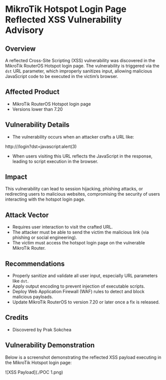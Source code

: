# MikroTik Hotspot Login Page Reflected XSS Vulnerability Advisory

## Overview
A reflected Cross-Site Scripting (XSS) vulnerability was discovered in the MikroTik RouterOS Hotspot login page. The vulnerability is triggered via the `dst` URL parameter, which improperly sanitizes input, allowing malicious JavaScript code to be executed in the victim’s browser.

## Affected Product
- MikroTik RouterOS Hotspot login page  
- Versions lower than 7.20

## Vulnerability Details
- The vulnerability occurs when an attacker crafts a URL like:
  
http://<router-ip>/login?dst=javascript:alert(3)

- When users visiting this URL reflects the JavaScript in the response, leading to script execution in the browser.

## Impact
This vulnerability can lead to session hijacking, phishing attacks, or redirecting users to malicious websites, compromising the security of users interacting with the hotspot login page.

## Attack Vector
- Requires user interaction to visit the crafted URL.
- The attacker must be able to send the victim the malicious link (via phishing or social engineering).
- The victim must access the hotspot login page on the vulnerable MikroTik Router.

## Recommendations
- Properly sanitize and validate all user input, especially URL parameters like `dst`.
- Apply output encoding to prevent injection of executable scripts.
- Deploy Web Application Firewall (WAF) rules to detect and block malicious payloads.
- Update MikroTik RouterOS to version 7.20 or later once a fix is released.

## Credits
- Discovered by Prak Sokchea

## Vulnerability Demonstration

Below is a screenshot demonstrating the reflected XSS payload executing in the MikroTik Hotspot login page:

![XSS Payload](./POC 1.png)

